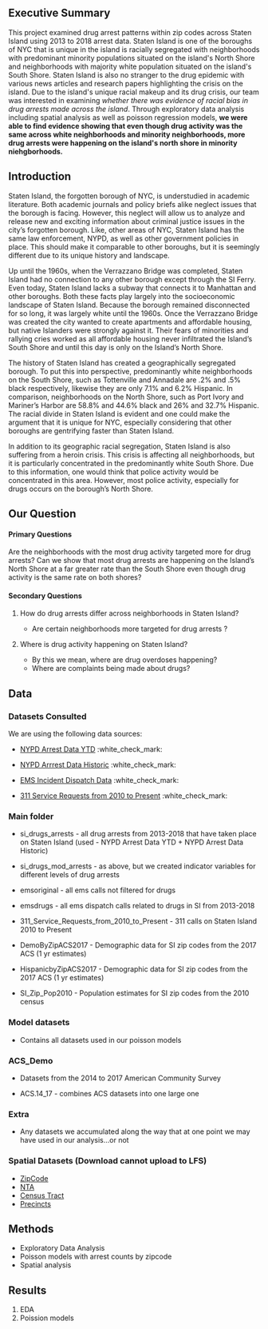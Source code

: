 Executive Summary
-----------------
This project examined drug arrest patterns within zip codes across Staten Island using 2013 to 2018 arrest data. Staten Island is one of the boroughs of NYC that is unique in the island is racially segregated with neighborhoods with predominant minority populations situated on the island's North Shore and neighborhoods with majority white population situated on the island's South Shore. Staten Island is also no stranger to the drug epidemic with various news articles and research papers highlighting the crisis on the island. Due to the island's unique racial makeup and its drug crisis, our team was interested in examining *whether there was evidence of racial bias in drug arrests made across the island*. Through exploratory data analysis including spatial analysis as well as poisson regression models, **we were able to find evidence showing that even though drug activity was the same across white neighborhoods and minority neighborhoods, more drug arrests were happening on the island's north shore in minority niehgborhoods.**



Introduction
------------

Staten Island, the forgotten borough of NYC, is understudied in academic literature. Both academic journals and policy briefs alike neglect issues that the borough is facing. However, this neglect will allow us to analyze and release new and exciting information about criminal justice issues in the city’s forgotten borough. Like, other areas of NYC, Staten Island has the same law enforcement, NYPD, as well as other government policies in place. This should make it comparable to other boroughs, but it is seemingly different due to its unique history and landscape.

Up until the 1960s, when the Verrazzano Bridge was completed, Staten Island had no connection to any other borough except through the SI Ferry. Even today, Staten Island lacks a subway that connects it to Manhattan and other boroughs. Both these facts play largely into the socioeconomic landscape of Staten Island. Because the borough remained disconnected for so long, it was largely white until the 1960s. Once the Verrazzano Bridge was created the city wanted to create apartments and affordable housing, but native Islanders were strongly against it. Their fears of minorities and rallying cries worked as all affordable housing never infiltrated the Island’s South Shore and until this day is only on the Island’s North Shore.

The history of Staten Island has created a geographically segregated borough. To put this into perspective, predominantly white neighborhoods on the South Shore, such as Tottenville and Annadale are .2% and .5% black respectively, likewise they are only 7.1% and 6.2% Hispanic. In comparison, neighborhoods on the North Shore, such as Port Ivory and Mariner’s Harbor are 58.8% and 44.6% black and 26% and 32.7% Hispanic. The racial divide in Staten Island is evident and one could make the argument that it is unique for NYC, especially considering that other boroughs are gentrifying faster than Staten Island.

In addition to its geographic racial segregation, Staten Island is also suffering from a heroin crisis. This crisis is affecting all neighborhoods, but it is particularly concentrated in the predominantly white South Shore. Due to this information, one would think that police activity would be concentrated in this area. However, most police activity, especially for drugs occurs on the borough’s North Shore.

Our Question
------------

#### Primary Questions

Are the neighborhoods with the most drug activity targeted more for drug arrests? Can we show that most drug arrests are happening on the Island’s North Shore at a far greater rate than the South Shore even though drug activity is the same rate on both shores?

#### Secondary Questions

1.  How do drug arrests differ across neighborhoods in Staten Island?

    -   Are certain neighborhoods more targeted for drug arrests ?

2.  Where is drug activity happening on Staten Island?

    -   By this we mean, where are drug overdoses happening?
    -   Where are complaints being made about drugs?

Data
----

### Datasets Consulted

We are using the following data sources:

-   [NYPD Arrest Data YTD](https://data.cityofnewyork.us/Public-Safety/NYPD-Arrest-Data-Year-to-Date-/uip8-fykc) :white\_check\_mark:

-   [NYPD Arrrest Data Historic](https://data.cityofnewyork.us/Public-Safety/NYPD-Arrests-Data-Historic-/8h9b-rp9u) :white\_check\_mark:

-   [EMS Incident Dispatch Data](https://data.cityofnewyork.us/Public-Safety/EMS-Incident-Dispatch-Data/76xm-jjuj) :white\_check\_mark:

-   [311 Service Requests from 2010 to Present](https://nycopendata.socrata.com/Social-Services/311-Service-Requests-from-2010-to-Present/erm2-nwe9) :white\_check\_mark:

### Main folder

-   si\_drugs\_arrests - all drug arrests from 2013-2018 that have taken place on Staten Island (used - NYPD Arrest Data YTD + NYPD Arrest Data Historic)

-   si\_drugs\_mod\_arrests - as above, but we created indicator variables for different levels of drug arrests

-   emsoriginal - all ems calls not filtered for drugs

-   emsdrugs - all ems dispatch calls related to drugs in SI from 2013-2018

-   311\_Service\_Requests\_from\_2010\_to\_Present - 311 calls on Staten Island 2010 to Present

-   DemoByZipACS2017 - Demographic data for SI zip codes from the 2017 ACS (1 yr estimates)

-   HispanicbyZipACS2017 - Demographic data for SI zip codes from the 2017 ACS (1 yr estimates)

-   SI\_Zip\_Pop2010 - Population estimates for SI zip codes from the 2010 census

### Model datasets

-   Contains all datasets used in our poisson models

### ACS\_Demo

-   Datasets from the 2014 to 2017 American Community Survey

-   ACS.14\_17 - combines ACS datasets into one large one

### Extra

-   Any datasets we accumulated along the way that at one point we may have used in our analysis...or not

### Spatial Datasets (Download cannot upload to LFS)

-   [ZipCode](https://data.cityofnewyork.us/Business/Zip-Code-Boundaries/i8iw-xf4u)
-   [NTA](https://data.cityofnewyork.us/City-Government/Neighborhood-Tabulation-Areas/cpf4-rkhq)
-   [Census Tract](https://data.cityofnewyork.us/City-Government/2010-Census-Tracts/fxpq-c8ku)
-   [Precincts](https://data.cityofnewyork.us/Public-Safety/Police-Precincts/78dh-3ptz)

Methods
-------

- Exploratory Data Analysis
- Poisson models with arrest counts by zipcode
- Spatial analysis

Results
-------
1. EDA
2. Poission models
